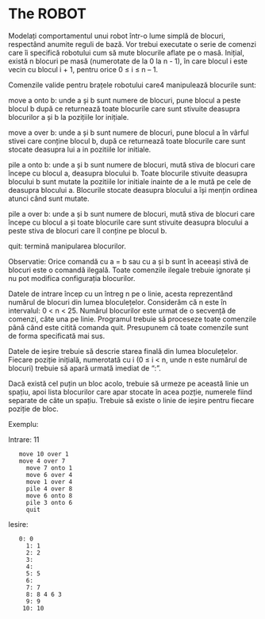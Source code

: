 # The ROBOT

Modelați comportamentul unui robot într-o lume simplă de blocuri, respectând anumite reguli de bază. Vor trebui executate o serie de comenzi care îi specifică robotului cum să mute blocurile aflate pe o masă. Inițial, există n blocuri pe masă (numerotate de la 0 la n - 1), în care blocul i este vecin cu blocul i + 1, pentru orice 0 ≤  i  ≤ n – 1.

Comenzile valide pentru brațele robotului care4 manipulează blocurile sunt:

move a onto b: unde a și b sunt numere de blocuri, pune blocul a peste blocul b după ce returnează toate blocurile care sunt stivuite deasupra blocurilor a și b la pozițiile lor inițiale.

move a over b: unde a și b sunt numere de blocuri, pune blocul a în vârful stivei care conține blocul b, după ce returnează toate blocurile care sunt stocate deasupra lui a in pozitiile lor initiale.

pile a onto b: unde a și b sunt numere de blocuri, mută stiva de blocuri care începe cu blocul a, deasupra blocului b. Toate blocurile stivuite deasupra blocului b sunt mutate la pozitiile lor initiale inainte de a le mută pe cele de deasupra blocului a. Blocurile stocate deasupra blocului a își mențin ordinea atunci când sunt mutate.

pile a over b: unde a și b sunt numere de blocuri, mută stiva de blocuri care începe cu blocul a și toate blocurile care sunt stivuite deasupra blocului a peste stiva de blocuri care îl conține pe blocul b.

quit: termină manipularea blocurilor.
 
Observatie: Orice comandă cu a = b sau cu a și b sunt în aceeași stivă de blocuri este o comandă ilegală. Toate comenzile ilegale trebuie ignorate și nu pot modifica configurația blocurilor.

Datele de intrare încep cu un întreg n pe o linie, acesta reprezentând numărul de blocuri din lumea bloculețelor. Considerăm că n este în intervalul: 0 < n < 25. Numărul blocurilor este urmat de o secvență de comenzi, câte una pe linie. Programul trebuie să proceseze toate comenzile până când este citită comanda quit. Presupunem că toate comenzile sunt de forma specificată mai sus.

Datele de ieșire trebuie să descrie starea finală din lumea bloculețelor. Fiecare poziție inițială, numerotată cu i (0 ≤  i  < n, unde n este numărul de blocuri) trebuie să apară urmată imediat de “:”. 

Dacă există cel puțin un bloc acolo, trebuie să urmeze pe această linie un spațiu, apoi lista blocurilor care apar stocate în acea pozție, numerele fiind separate de câte un spațiu. Trebuie să existe o linie de ieșire pentru fiecare poziție de bloc.
 
Exemplu: 

Intrare: 11                             	

       move 10 over 1
       move 4 over 7
    	 move 7 onto 1
    	 move 6 over 4
    	 move 1 over 4
    	 pile 4 over 8
    	 move 6 onto 8
    	 pile 3 onto 6
    	 quit 
 
Iesire: 

       0: 0
    	 1: 1
    	 2: 2
    	 3:
    	 4:
    	 5: 5
    	 6:
    	 7: 7
    	 8: 8 4 6 3
    	 9: 9
    	10: 10      

